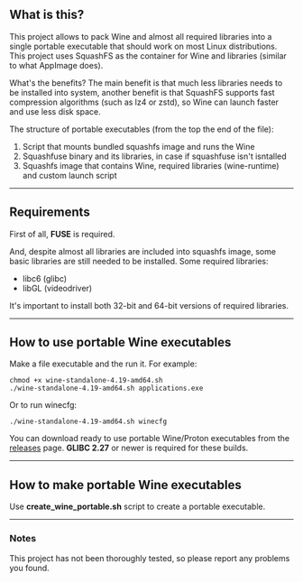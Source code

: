 ## What is this?

This project allows to pack Wine and almost all required libraries into a single portable executable that should work on most Linux distributions. This project uses SquashFS as the container for Wine and libraries (similar to what AppImage does).

What's the benefits? The main benefit is that much less libraries needs to be installed into system, another benefit is that SquashFS supports fast compression algorithms (such as lz4 or zstd), so Wine can launch faster and use less disk space.

The structure of portable executables (from the top the end of the file):

1. Script that mounts bundled squashfs image and runs the Wine
2. Squashfuse binary and its libraries, in case if squashfuse isn't isntalled
3. Squashfs image that contains Wine, required libraries (wine-runtime)
and custom launch script

---

## Requirements

First of all, **FUSE** is required.

And, despite almost all libraries are included into squashfs image, some basic
libraries are still needed to be installed. Some required libraries:
* libc6 (glibc)
* libGL (videodriver)

It's important to install both 32-bit and 64-bit versions of required libraries.

---

## How to use portable Wine executables

Make a file executable and the run it. For example:

    chmod +x wine-standalone-4.19-amd64.sh
    ./wine-standalone-4.19-amd64.sh applications.exe

Or to run winecfg:

    ./wine-standalone-4.19-amd64.sh winecfg
    
You can download ready to use portable Wine/Proton executables from the [releases](https://github.com/Kron4ek/wine-portable-executable/releases) page. **GLIBC 2.27** or newer is required for these builds.

---

## How to make portable Wine executables

Use **create_wine_portable.sh** script to create a portable executable.

---

### Notes

This project has not been thoroughly tested, so please report
any problems you found.
